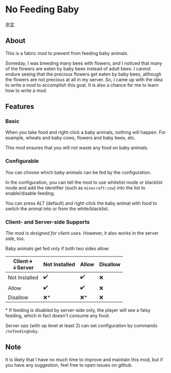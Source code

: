 # No Feeding Baby

[中文](./README-zh-tw.md)

## About
This is a fabric mod to prevent from feeding baby animals.

Someday, I was breeding many bees with flowers,
and I noticed that many of the flowers are eaten by baby bees instead of adult bees.
I cannot endure seeing that the precious flowers get eaten by baby bees,
although the flowers are not precious at all in my server.
So, I came up with the idea to write a mod to accomplish this goal.
It is also a chance for me to learn how to write a mod.

## Features

### Basic
When you take food and right-click a baby animals, nothing will happen.
For example, wheats and baby cows, flowers and baby bees, etc.

This mod ensures that you will not waste any food on baby animals.

### Configurable
You can choose which baby animals can be fed by the configuration.

In the configuration, you can tell the mod to use whitelist mode or blacklist mode
and add the identifier (such as `minecraft:cow`) into the list to enable/disable
feeding.

You can press ALT (default) and right-click the baby animal with food
to switch the animal into or from the white/blacklist.

### Client- and Server-side Supports
*The mod is designed for client uses.*
However, it also works in the server side, too.

Baby animals get fed only if both two sides allow:

| Client→<br>↓Server | Not Installed  | Allow | Disallow |
|--------------------|----------------|-------|----------|
| Not Installed      | ✔️ | ✔️ | ❌ |
| Allow              | ✔️ | ✔️ | ❌ |
| Disallow           | ❌\* | ❌\* | ❌ |

\* If feeding is disabled by server-side only,
the player will see a falsy feeding,
which in fact doesn't consume any food.

Server ops (with op level at least 2) can set configuration by commands `/nofeedingbaby`.

## Note
It is likely that I have no much time to improve and maintain this mod,
but if you have any suggestion, feel free to open issues on github.
